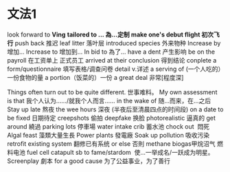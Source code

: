 # 文法1

look forward to **Ving**
**tailored to ... 為...定制**
**make one's debut flight 初次飞行**
push back 推迟
leaf litter 落叶层
introduced species 外来物种
Increase by 增加...
Increase to 增加到...
In bid to 為了...
have a dent 产生影响
be on the payroll 在工资单上 正式员工
arrived at their conclusion 得到结论
conplete a form/questionnaire 填写表格/调查问卷
detail v.详述
a serving of (一个人吃的）一份食物的量
a portion（饭菜的）一份
a great deal 非常\[程度深\]

Things often turn out to be quite different.
世事难料。
My own assessment is that 我个人认为……/就我个人而言……
in the wake of 随…而来，在…之后
Stay up late 熬夜
the wee hours 深夜 (半夜后至清晨四点的时间段)
on a date to be fixed 日期待定
creepshots 偷拍
deepfake 换脸
photorealistic 逼真的
get around 繞過
parking lots 停車場
water intake crib 蓄水池
chock out  悶死
Algal feast 藻類大量生長
Power plants 發電廠
Soak up pollution 吸收污染
retrofit existing system 翻修已有系统
or else 否則
methane biogas甲烷沼气
燃料电池 fuel cell
catapult sb to fame/stardom  使...一举成名/一跃成为明星。
Screenplay 劇本
for a good cause 为了公益事业，为了善行
